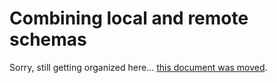# Combining local and remote schemas

Sorry, still getting organized here... [this document was moved](../combining-local-and-remote-schemas).